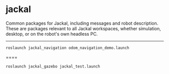 jackal
======

Common packages for Jackal, including messages and robot description. These are packages relevant
to all Jackal workspaces, whether simulation, desktop, or on the robot's own headless PC.


----

    roslaunch jackal_navigation odom_navigation_demo.launch
====

    roslaunch jackal_gazebo jackal_test.launch
